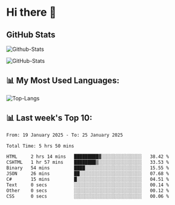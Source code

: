 # Hi there 👋

## GitHub Stats
![Github-Stats](https://github-readme-stats-sigma-five.vercel.app/api?username=ltorson&show_icons=true&theme=radical&count_private=true&show=reviews,discussions_started,discussions_answered,prs_merged,prs_merged_percentage)

![GitHub-Stats](https://github-readme-stats.vercel.app/api/wakatime?username=LeeTorson&theme=synthwave&size_weight=0.5&count_weight=0.5&title_color=36F9F6&langs_count=10&count_private=true)

## 📊 My Most Used Languages:
![Top-Langs](https://github-readme-stats-sigma-five.vercel.app/api/top-langs/?username=LTorson&layout=compact&langs_count=10)


## 📊 Last week's Top 10:
<!--START_SECTION:waka-->

```txt
From: 19 January 2025 - To: 25 January 2025

Total Time: 5 hrs 50 mins

HTML     2 hrs 14 mins   █████████▓░░░░░░░░░░░░░░░   38.42 %
CSHTML   1 hr 57 mins    ████████▒░░░░░░░░░░░░░░░░   33.53 %
Binary   54 mins         ████░░░░░░░░░░░░░░░░░░░░░   15.55 %
JSON     26 mins         ██░░░░░░░░░░░░░░░░░░░░░░░   07.68 %
C#       15 mins         █░░░░░░░░░░░░░░░░░░░░░░░░   04.51 %
Text     0 secs          ░░░░░░░░░░░░░░░░░░░░░░░░░   00.14 %
Other    0 secs          ░░░░░░░░░░░░░░░░░░░░░░░░░   00.12 %
CSS      0 secs          ░░░░░░░░░░░░░░░░░░░░░░░░░   00.06 %
```

<!--END_SECTION:waka-->
